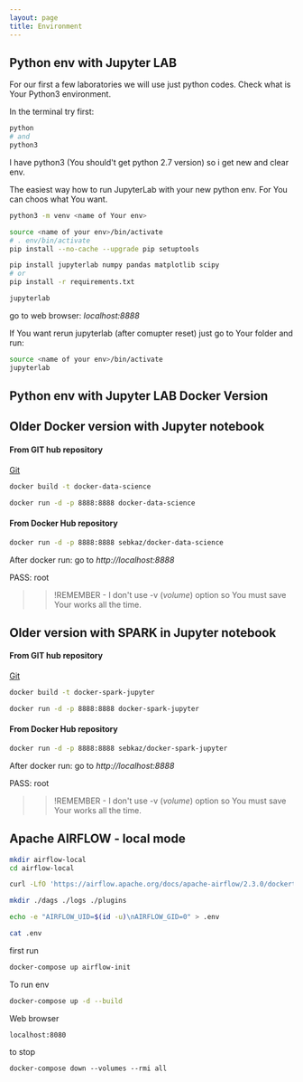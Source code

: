 ```yaml
---
layout: page
title: Environment
---
```


## Python env with Jupyter LAB

For our first a few laboratories we will use just python codes. 
Check what is Your Python3 environment. 

In the terminal try first:
```bash
python
# and
python3
```

I have python3 (You should't get python 2.7 version) so i get new and clear env.


The easiest way how to run JupyterLab with your new python env. 
For _<name of Your env>_ You can choos what You want. 

```bash
python3 -m venv <name of Your env>

source <name of your env>/bin/activate
# . env/bin/activate
pip install --no-cache --upgrade pip setuptools

pip install jupyterlab numpy pandas matplotlib scipy
# or
pip install -r requirements.txt

jupyterlab
```
go to web browser: _localhost:8888_

If You want rerun jupyterlab (after comupter reset) just go to Your folder and run: 

```bash
source <name of your env>/bin/activate
jupyterlab
```


## Python env with Jupyter LAB Docker Version


## Older Docker version with Jupyter notebook

#### From GIT hub repository
[Git](https://github.com/sebkaz/docker-data-science)

```bash
docker build -t docker-data-science

docker run -d -p 8888:8888 docker-data-science
```

#### From Docker Hub repository

```bash
docker run -d -p 8888:8888 sebkaz/docker-data-science
```

After docker run: go to _http://localhost:8888_

PASS: root

>> !REMEMBER - I don't use -v (_volume_) option so You must save Your works all the time.

## Older version with SPARK in Jupyter notebook

#### From GIT hub repository
[Git](https://github.com/sebkaz/docker-spark-jupyter)

```bash
docker build -t docker-spark-jupyter

docker run -d -p 8888:8888 docker-spark-jupyter
```

#### From Docker Hub repository

```bash
docker run -d -p 8888:8888 sebkaz/docker-spark-jupyter
```

After docker run: go to _http://localhost:8888_

PASS: root

>> !REMEMBER - I don't use -v (_volume_) option so You must save Your works all the time.


## Apache AIRFLOW - local mode 

```bash
mkdir airflow-local
cd airflow-local

curl -LfO 'https://airflow.apache.org/docs/apache-airflow/2.3.0/dockert-compose.yaml'

mkdir ./dags ./logs ./plugins

echo -e "AIRFLOW_UID=$(id -u)\nAIRFLOW_GID=0" > .env

cat .env
```


first run
```bash
docker-compose up airflow-init
```

To run env 
```bash
docker-compose up -d --build
```

Web browser
```
localhost:8080
```

to stop 
```
docker-compose down --volumes --rmi all
```